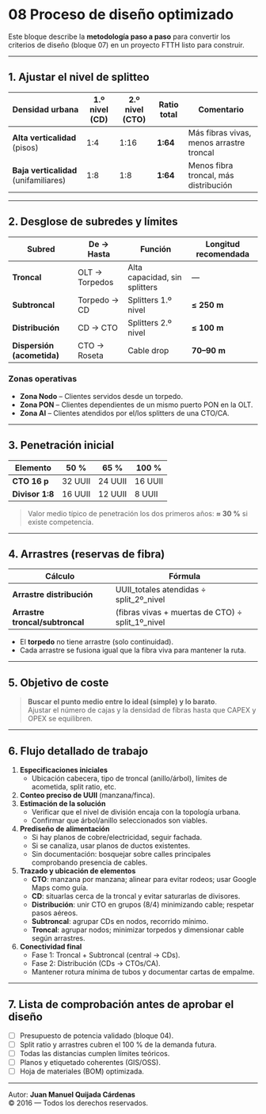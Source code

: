 # 08 Proceso de diseño optimizado

Este bloque describe la **metodología paso a paso** para convertir los criterios de diseño (bloque 07) en un proyecto FTTH listo para construir.

---

## 1. Ajustar el nivel de splitteo

| Densidad urbana | 1.º nivel (CD) | 2.º nivel (CTO) | Ratio total | Comentario |
|-----------------|---------------|-----------------|-------------|------------|
| **Alta verticalidad** (pisos) | 1:4 | 1:16 | **1:64** | Más fibras vivas, menos arrastre troncal |
| **Baja verticalidad** (unifamiliares) | 1:8 | 1:8  | **1:64** | Menos fibra troncal, más distribución |

---

## 2. Desglose de subredes y límites

| Subred | De → Hasta | Función | Longitud recomendada |
|--------|------------|---------|----------------------|
| **Troncal** | OLT → Torpedos | Alta capacidad, sin splitters | — |
| **Subtroncal** | Torpedo → CD | Splitters 1.º nivel | **≤ 250 m** |
| **Distribución** | CD → CTO | Splitters 2.º nivel | **≤ 100 m** |
| **Dispersión (acometida)** | CTO → Roseta | Cable drop | **70–90 m** |

### Zonas operativas

- **Zona Nodo** – Clientes servidos desde un torpedo.  
- **Zona PON** – Clientes dependientes de un mismo puerto PON en la OLT.  
- **Zona AI** – Clientes atendidos por el/los splitters de una CTO/CA.

---

## 3. Penetración inicial

| Elemento | 50 % | 65 % | 100 % |
|----------|------|------|-------|
| **CTO 16 p** | 32 UUII | 24 UUII | 16 UUII |
| **Divisor 1:8** | 16 UUII | 12 UUII | 8 UUII |

> Valor medio típico de penetración los dos primeros años: **≈ 30 %** si existe competencia.

---

## 4. Arrastres (reservas de fibra)

| Cálculo | Fórmula |
|---------|---------|
| **Arrastre distribución** | UUII_totales atendidas ÷ split_2º_nivel |
| **Arrastre troncal/subtroncal** | (fibras vivas + muertas de CTO) ÷ split_1º_nivel |

- El **torpedo** no tiene arrastre (solo continuidad).  
- Cada arrastre se fusiona igual que la fibra viva para mantener la ruta.

---

## 5. Objetivo de coste

> **Buscar el punto medio entre lo ideal (simple) y lo barato**.  
> Ajustar el número de cajas y la densidad de fibras hasta que CAPEX y OPEX se equilibren.

---

## 6. Flujo detallado de trabajo

1. **Especificaciones iniciales**  
   - Ubicación cabecera, tipo de troncal (anillo/árbol), límites de acometida, split ratio, etc.
2. **Conteo preciso de UUII** (manzana/finca).  
3. **Estimación de la solución**  
   - Verificar que el nivel de división encaja con la topología urbana.  
   - Confirmar que árbol/anillo seleccionados son viables.
4. **Prediseño de alimentación**  
   - Si hay planos de cobre/electricidad, seguir fachada.  
   - Si se canaliza, usar planos de ductos existentes.  
   - Sin documentación: bosquejar sobre calles principales comprobando presencia de cables.
5. **Trazado y ubicación de elementos**  
   - **CTO**: manzana por manzana; alinear para evitar rodeos; usar Google Maps como guía.  
   - **CD**: situarlas cerca de la troncal y evitar saturarlas de divisores.  
   - **Distribución**: unir CTO en grupos (8/4) minimizando cable; respetar pasos aéreos.  
   - **Subtroncal**: agrupar CDs en nodos, recorrido mínimo.  
   - **Troncal**: agrupar nodos; minimizar torpedos y dimensionar cable según arrastres.
6. **Conectividad final**  
   - Fase 1: Troncal + Subtroncal (central → CDs).  
   - Fase 2: Distribución (CDs → CTOs/CA).  
   - Mantener rotura mínima de tubos y documentar cartas de empalme.

---

## 7. Lista de comprobación antes de aprobar el diseño

- [ ] Presupuesto de potencia validado (bloque 04).  
- [ ] Split ratio y arrastres cubren el 100 % de la demanda futura.  
- [ ] Todas las distancias cumplen límites teóricos.  
- [ ] Planos y etiquetado coherentes (GIS/OSS).  
- [ ] Hoja de materiales (BOM) optimizada.

---

Autor: **Juan Manuel Quijada Cárdenas**  
© 2016 — Todos los derechos reservados.
